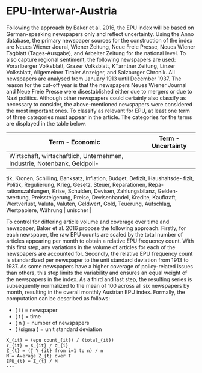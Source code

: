 # EPU-Interwar-Austria

Following the approach by Baker et al. 2016, the EPU index will be based on German-speaking newspapers only and reflect uncertainty. Using the Anno database, the primary newspaper sources for the construction of the index are Neues Wiener Joural, Wiener Zeitung, Neue Freie
Presse, Neues Wiener Tagblatt (Tages-Ausgabe), and Arbeiter Zeitung for the national level. To
also capture regional sentiment, the following newspapers are used: Vorarlberger Volksblatt, Grazer
Volksblatt, K¨arntner Zeitung, Linzer Volksblatt, Allgemeiner Tiroler Anzeiger, and Salzburger
Chronik. All newspapers are analysed from January 1913 until December 1937. The reason
for the cut-off year is that the newspapers Neues Wiener Journal and Neue Freie Presse were
disestablished either due to mergers or due to Nazi politics.  Although other newspapers could certainly also classify as necessary to consider, the above-mentioned newspapers were considered the most important ones. To classify as relevant for EPU, at least one term of three categories must appear in the article. The categories for the terms are displayed in the table below.

| **Term - Economic**                                                                                     | **Term - Uncertainty**                   |
|---------------------------------------------------------------------------------------------------------|------------------------------------------|
| Wirtschaft, wirtschaftlich, Unternehmen, Industrie, Notenbank, Geldpoli-
tik, Kronen, Schilling, Banksatz, Inflation, Budget, Defizit, Haushaltsde-
fizit, Politik, Regulierung, Krieg, Gesetz, Steuer, Reparationen, Repa-
rationszahlungen, Krise, Schulden, Devisen, Zahlungsbilanz, Gelden-
twertung, Preissteigerung, Preise, Devisenhandel, Kredite, Kaufkraft,
Wertverlust, Valuta, Valuten, Geldwert, Gold, Teuerung, Aufschlag,
Wertpapiere, Währung | unischer |

To control for differing article volume and coverage over time and newspaper, Baker et al. 2016 propose the following approach. Firstly, for each newspaper, the raw EPU counts are scaled by the total number of articles appearing per month to obtain a relative EPU frequency count. With this first step, any variations in the volume of articles for each of the newspapers are accounted for. Secondly, the relative EPU frequency count is standardized per newspaper to the unit standard deviation from 1913 to 1937. As some newspapers have a higher coverage of policy-related issues than others, this step limits the variability and ensures an equal weight of the newspapers in the index. As a third and last step, the resulting series is subsequently normalized to the mean of 100 across all six newspapers by month, resulting in the overall monthly Austrian EPU index. Formally, the computation can be described as follows:

- \( i \) = newspaper
- \( t \) = time
- \( n \) = number of newspapers
- \( \sigma \) = unit standard deviation

```plaintext
X_{it} = (epu count_{it}) / (total_{it})
Y_{it} = X_{it} / σ_{i}
Z_{t} = (∑ Y_{it} from i=1 to n) / n
M = Average Z_{t} over T
EPU_{t} = Z_{t} / M
---

